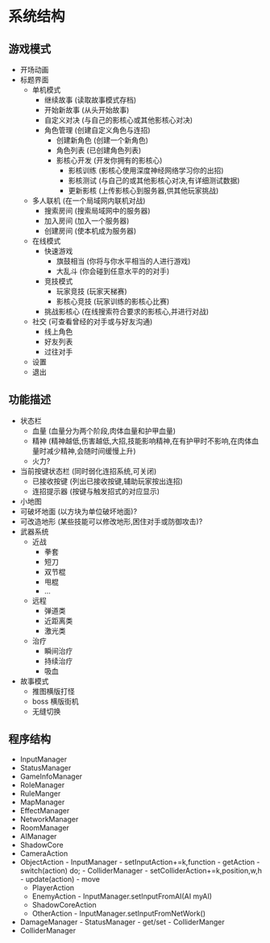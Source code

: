 # 系统结构

## 游戏模式
- 开场动画
- 标题界面
	- 单机模式
		- 继续故事 (读取故事模式存档)
		- 开始新故事 (从头开始故事)
		- 自定义对决 (与自己的影核心或其他影核心对决)
		- 角色管理 (创建自定义角色与连招)
			- 创建新角色 (创建一个新角色)
			- 角色列表 (已创建角色列表)
			- 影核心开发 (开发你拥有的影核心)
				- 影核训练 (影核心使用深度神经网络学习你的出招)
				- 影核测试 (与自己的或其他影核心对决,有详细测试数据)
				- 更新影核 (上传影核心到服务器,供其他玩家挑战)
	- 多人联机  (在一个局域网内联机对战)
		- 搜索房间 (搜索局域网中的服务器)
		- 加入房间 (加入一个服务器)
		- 创建房间 (使本机成为服务器)
	- 在线模式
		- 快速游戏
			- 旗鼓相当 (你将与你水平相当的人进行游戏)
			- 大乱斗 (你会碰到任意水平的的对手)
		- 竞技模式
			- 玩家竞技 (玩家天梯赛)
			- 影核心竞技 (玩家训练的影核心比赛)
		- 挑战影核心 (在线搜索符合要求的影核心,并进行对战)
	- 社交 (可查看曾经的对手或与好友沟通)
		- 线上角色
		- 好友列表
		- 过往对手
	- 设置
	- 退出

## 功能描述
- 状态栏
	- 血量 (血量分为两个阶段,肉体血量和护甲血量)
	- 精神 (精神越低,伤害越低,大招,技能影响精神,在有护甲时不影响,在肉体血量时减少精神,会随时间缓慢上升)
	- 火力?
- 当前按键状态栏 (同时弱化连招系统,可关闭)
	- 已接收按键 (列出已接收按键,辅助玩家按出连招)
	- 连招提示器 (按键与触发招式的对应显示)
- 小地图
- 可破坏地面 (以方块为单位破坏地面)?
- 可改造地形 (某些技能可以修改地形,困住对手或防御攻击)?
- 武器系统
	- 近战 
		- 拳套
		- 短刀
		- 双节棍
		- 甩棍
		- ...
	- 远程
		- 弹道类
		- 近距离类
		- 激光类
	- 治疗
		- 瞬间治疗
		- 持续治疗
		- 吸血
- 故事模式
	- 推图横版打怪
	- boss 横版街机
	- 无缝切换

## 程序结构
- InputManager
- StatusManager
- GameInfoManager
- RoleManager
- RuleManger
- MapManager
- EffectManager
- NetworkManager
- RoomManager
- AIManager
- ShadowCore
- CameraAction
- ObjectAction
		- InputManager
			- setInputAction+=k,function
			- getAction
			- switch(action) do;
		- ColliderManager
			- setColliderAction+=k,position,w,h
			- update(action)
		- move
	- PlayerAction
	- EnemyAction
			- InputManager.setInputFromAI(AI myAI)
	- ShadowCoreAction
	- OtherAction
			- InputManager.setInputFromNetWork()
- DamageManager
		- StatusManager
			- get/set
		- ColliderManger
- ColliderManager

